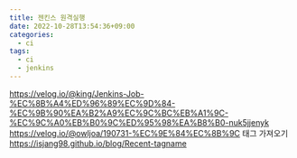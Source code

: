 ```yaml
---
title: 젠킨스 원격실행
date: 2022-10-28T13:54:36+09:00
categories:
  - ci
tags:
  - ci
  - jenkins
---
```


https://velog.io/@king/Jenkins-Job-%EC%8B%A4%ED%96%89%EC%9D%84-%EC%9B%90%EA%B2%A9%EC%9C%BC%EB%A1%9C-%EC%9C%A0%EB%B0%9C%ED%95%98%EA%B8%B0-nuk5jjenyk
https://velog.io/@owljoa/190731-%EC%9E%84%EC%8B%9C
태그 가져오기 https://isjang98.github.io/blog/Recent-tagname
